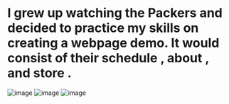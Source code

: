 # I grew up watching the Packers and decided to practice my skills on creating a webpage demo. It would consist of their schedule , about , and store .
![image](https://github.com/JamesNgo1/Packers/assets/91800304/bb44bacb-5b5c-49a8-8189-e235c45af272)
![image](https://github.com/JamesNgo1/Packers/assets/91800304/39e7880a-af55-403e-a0ab-f6db6467b88d)
![image](https://github.com/JamesNgo1/Packers/assets/91800304/6b95f654-066b-4ba0-aa68-d154677d1500)

